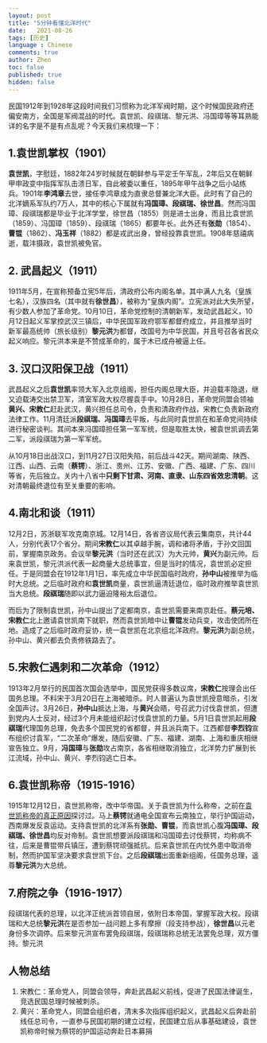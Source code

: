 ```yaml
---
layout: post
title: "5分钟看懂北洋时代"
date:   2021-08-26
tags: [历史]
language : Chinese
comments: true
author: Zhen
toc: false
published: true
hidden: false
---
```

民国1912年到1928年这段时间我们习惯称为北洋军阀时期，这个时候国民政府还偏安南方，全国是军阀混战的时代。袁世凯、段祺瑞、黎元洪、冯国璋等等耳熟能详的名字是不是有点乱呢？今天我们来梳理一下：

## 1.袁世凯掌权（1901）
**袁世凯**，字慰廷，1882年24岁时候就在朝鲜参与平定壬午军乱，2年后又在朝鲜甲申政变中指挥军队击溃日军，自此被委以重任，1895年甲午战争之后小站练兵。1901年**李鸿章**去世，接任李鸿章成为直隶总督兼北洋大臣。此时有了自己的北洋嫡系军队约7万人，其中的核心下属就有**冯国璋、段祺瑞、徐世昌**。然而冯国璋、段祺瑞都是毕业于北洋学堂，徐世昌（1855）则是进士出身，而且比袁世凯（1859）、冯国璋（1859）、段祺瑞（1865）都要年长。此外还有**张勋**（1854）、**曹锟**（1862）、**冯玉祥**（1882）都是戎武出身，曾经投靠袁世凯。1908年慈禧病逝，载沣摄政，袁世凯被免官。

## 2. 武昌起义（1911）
1911年5月，在宣称预备立宪5年后，清政府公布内阁名单。其中满人九名（皇族七名），汉族四名（其中就有**徐世昌**），被称为“皇族内阁”。立宪派对此大失所望，有少数人参加了革命党。10月10日，革命党控制的清朝新军，发动武昌起义，10月12日起义军掌控武汉三镇后，中华民国军政府鄂军都督府成立，并且推举当时新军最高统帅（旅长级别）**黎元洪**为都督，改国号为中华民国，并且号召各省民众起义响应。黎元洪本来是不赞成革命的，属于木已成舟被逼上任。

## 3. 汉口汉阳保卫战（1911）
武昌起义之后**袁世凯**率领大军入北京组阁，担任内阁总理大臣，并迫载丰隐退，继又迫载涛交出禁卫军，清室军政大权尽握袁手中。10月28日，革命党同盟会领袖**黄兴、宋教仁**赶赴武汉，黄兴担任总司令，负责和清政府作战，宋教仁负责新政府法律工作。11月清廷派**段祺瑞、冯国璋**去平叛，与此同时袁世凯在和革命党间持续进行秘密谈判。其间本来冯国璋担任第一军军统，但是取胜太快，被袁世凯调去第二军，派段祺瑞为第一军军统。

从10月18日出战汉口，到11月27日汉阳失陷，前后战斗42天。期间湖南、陕西、江西、山西、云南（**蔡锷**）、浙江、贵州、江苏、安徽、广西、福建、广东、四川等省，先后独立。关内十八省中**只剩下甘肃、河南、直隶、山东四省效忠清朝**。这对清朝最终退位有至关重要的影响。

## 4.南北和谈（1911）

12月2日，苏浙联军攻克南京城。12月14日，各省咨议局代表云集南京，共计44人，分别代表17个省分。期间**宋教仁**以其卓越手腕，调和诸将矛盾，于孙文回国前，掌握南京政务。会议举**黎元洪**（当时还在武汉）为大元帅，**黄兴**为副元帅。后来袁世凯，黎元洪派代表一起商量大总统事宜，但是当时的情况，袁世凯必定担任。于是同盟会在1912年1月1日，率先成立中华民国临时政府，**孙中山**被推举为临时大总统。之后临时政府和**袁世凯**商量，袁世凯逼清廷退位，临时政府推举袁世凯当大总统。**段祺瑞**随即以武力逼迫隆裕太后退位。

而后为了限制袁世凯，孙中山提出了定都南京，袁世凯需要来南京赴任。**蔡元培、宋教仁**北上邀请袁世凯南下就职，然而袁世凯暗中让**曹锟**发动兵变，攻击使团所在地。造成了之后临时政府妥协，统一袁世凯在北京组北洋政府。**黎元洪**为副总统，孙中山、黄兴都去负责修铁路去了。

## 5.宋教仁遇刺和二次革命（1912）
1913年2月举行的民国首次国会选举中，国民党获得多数议席，**宋教仁**按理会出任国务总理。不料宋于3月20日在上海被暗杀。时人普遍认为袁世凯授意暗杀，引发全国声讨。3月26日，**孙中山**抵达上海，与**黄兴**会晤，号召武力讨伐袁世凯，但遭到党内人士反对，经过3个月未能组织起讨伐袁世凯的力量。5月1日袁世凯起用**段祺瑞**代理国务总理，免去多个国民党的省都督，并且派兵南下。江西都督**李烈钧**宣布组织讨袁军，“二次革命”爆发，随后安徽、广东、福建、湖南、上海和重庆相继宣告独立。9月，**冯国璋**与**张勋**攻占南京，各省相继取消独立，北洋势力扩展到长江流域，孙中山、黄兴、李烈钧逃亡日本。

## 6.袁世凯称帝（1915-1916）
1915年12月12日，袁世凯称帝，改中华帝国。关于袁世凯为什么称帝，之前在[袁世凯称帝的真正原因](/袁世凯称帝的真正原因)探讨过。马上**蔡锷**就通电全国宣布云南独立，举行护国运动，西南爆发反袁运动。支持袁世凯的北洋系有**张勋、曹锟**，而袁世凯心腹**冯国璋、段祺瑞、徐世昌**均反对帝制。袁世凯想要派段祺瑞和冯国璋去讨伐蔡锷，均称病不往，后来是曹锟带兵镇压，遭到蔡锷顽强抵抗。后来袁世凯在内忧外患中取消帝制，然而护国军坚决要求袁世凯下台。之后**段祺瑞**出面重新组阁，任国务总理，遥尊**黎元洪**为大总统。

## 7.府院之争（1916-1917）
段祺瑞代表的总理，以北洋正统派首领自居，依附日本帝国，掌握军政大权。段祺瑞和大总统**黎元洪**在是否参加一战问题上多有摩擦（段支持参战），**徐世昌**以元老身份多次调停。后来黎元洪宣布罢免段祺瑞，段祺瑞称总统无法罢免总理，双方僵持。黎元洪


## 人物总结
1. 宋教仁：革命党人，同盟会领导，奔赴武昌起义前线，促进了民国法律诞生，竞选民国总理时候被刺杀。
2. 黄兴：革命党人，同盟会组织者，清末多次指挥组织起义，武昌起义后奔赴前线任总司令，一直参与民国初期的建立过程，民国建立后从事基础建设，袁世凯称帝时候为蔡锷的护国运动奔赴日本募捐
<!--stackedit_data:
eyJoaXN0b3J5IjpbMTQ1MTAyOTY3NCwxMTM1MTk1MzM3LDU3Mz
E1NTQ3OCwyNzM5NzE2NjMsMTY4NzQyNzEyNSwxMTk1NTc5NDAx
LC0xNjMxNzQ3NDM3LC04NTQwNjk0OTEsMTQyMjgzMjY3LC05Mz
ExMDU3MTEsLTE5NTA1MTk5MTksMTAxNDEyMjMwNCwxODU2OTYy
ODY0LDQ0MzY2MzYwMywzMDgzMDM2NTQsLTE4MzQ0MjA4OTYsMj
U4NTg1MTIsLTMyNDk4ODc1OSw1MDk1NzE4ODYsLTIxODIzODEw
MF19
-->